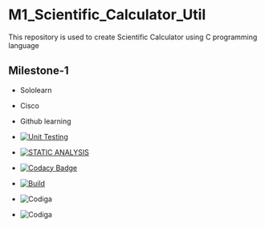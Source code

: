 # M1_Scientific_Calculator_Util
This repository is used to create Scientific Calculator using C programming language

## Milestone-1
* Sololearn
* Cisco
* Github learning


* [![Unit Testing](https://github.com/purushottamnaiduallu/M1_Scientific_Calculator_Util/actions/workflows/unittestmain.yml/badge.svg)](https://github.com/purushottamnaiduallu/M1_Scientific_Calculator_Util/actions/workflows/unittestmain.yml)

* [![STATIC ANALYSIS](https://github.com/purushottamnaiduallu/M1_Scientific_Calculator_Util/actions/workflows/cppcheckmain.yml/badge.svg)](https://github.com/purushottamnaiduallu/M1_Scientific_Calculator_Util/actions/workflows/cppcheckmain.yml)

* [![Codacy Badge](https://app.codacy.com/project/badge/Grade/0568cc753f394717bcaa66fef29d83d1)](https://www.codacy.com/gh/purushottamnaiduallu/M1_Scientific_Calculator_Util/dashboard?utm_source=github.com&amp;utm_medium=referral&amp;utm_content=purushottamnaiduallu/M1_Scientific_Calculator_Util&amp;utm_campaign=Badge_Grade)

* [![Build](https://github.com/purushottamnaiduallu/M1_Scientific_Calculator_Util/actions/workflows/Build.yml/badge.svg)](https://github.com/purushottamnaiduallu/M1_Scientific_Calculator_Util/actions/workflows/Build.yml)

* ![Codiga](https://api.codiga.io/project/31233/score/svg)

* ![Codiga](https://api.codiga.io/project/31233/status/svg)


